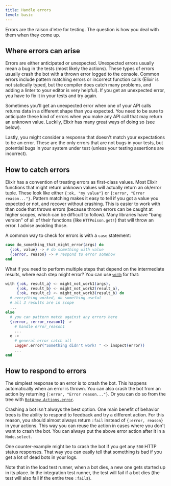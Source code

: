```yaml
---
title: Handle errors
level: basic
---
```


Errors are the raison d'etre for testing. The question is how you deal with them when
they come up.

## Where errors can arise

Errors are either anticipated or unexpected. Unexpected errors usually mean a bug in
the tests (most likely the actions). These types of errors usually crash the bot with
a thrown error logged to the console. Common errors include pattern matching errors
or incorrect function calls (Elixir is not statically typed, but the compiler does
catch many problems, and adding a linter to your editor is very helpful). If you get
an unexpected error, you have to fix it in your tests and try again.

Sometimes you'll get an unexpected error when one of your API calls returns data in a
different shape than you expected. You need to be sure to anticipate these kind of
errors when you make any API call that may return an unknown value. Luckily, Elixir
has many great ways of doing so (see below).

Lastly, you might consider a response that doesn't match your expectations to be an
error. These are the only errors that are not bugs in your tests, but potential bugs
in your system under test (unless your testing assertions are incorrect).

## How to catch errors

Elixir has a convention of treating errors as first-class values. Most Elixir
functions that might return unknown values will actually return an ok/error tuple.
These look like either `{:ok, "my value"}` or `{:error, "Error reason..."}`. Pattern
matching makes it easy to tell if you got a value you expected or not, and recover
without crashing. This is easier to work with than code that throws errors (because
thrown errors can be caught at higher scopes, which can be difficult to follow).
Many libraries have "bang version" of all of their functions (like `HTTPoison.get!`)
that will throw an error. I advise avoiding those.

A common way to check for errors is with a `case` statement:

```elixir
case do_something_that_might_error(args) do
  {:ok, value} -> # do something with value
  {:error, reason} -> # respond to error somehow
end
```

What if you need to perform multiple steps that depend on the intermediate results,
where each step might error? You can use [`with`][with] for that:

```elixir
with {:ok, result_a} <- might_not_work1(args),
     {:ok, result_b} <- might_not_work2(result_a),
     {:ok, result_c} <- might_not_work3(result_b) do
  # everything worked, do something useful
  # all 3 results are in scope
  ...
else
  # you can pattern match against any errors here
  {:error, :error_reason1} ->
    # handle error_reason1
    ...
  e ->
    # general error catch all
    Logger.error("Something didn't work! " <> inspect(error))
    ...
end
```

## How to respond to errors

The simplest response to an error is to crash the bot. This happens automatically
when an error is thrown. You can also crash the bot from an action by returning
`{:error, "Error reason..."}`. Or you can do so from the tree with
[`BotArmy.Actions.error`][error action].

Crashing a bot isn't always the best option. One main benefit of behavior trees is
the ability to respond to feedback and try a different action. For this reason, you
should almost always return `:fail` instead of `{:error, reason}` in your actions.
This way you can reuse the action in cases where you don't want to crash the bot.
You can always put the above error action after it in a `Node.select`.

One counter-example might be to crash the bot if you get any `500` HTTP status
responses. That way you can easily tell that something is bad if you get a lot of
dead bots in your logs.

Note that in the load test runner, when a bot dies, a new one gets started up in its
place. In the integration test runner, the test will fail if a bot dies (the test
will also fail if the entire tree `:fail`s).

[error action]: https://git.corp.adobe.com/pages/BotTestingFramework/bot_army/BotArmy.Actions.html#error/2
[with]: https://hexdocs.pm/elixir/Kernel.SpecialForms.html#with/1
